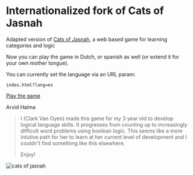 # Internationalized fork of Cats of Jasnah
Adapted version of [Cats of Jasnah](https://github.com/countable/cats-of-jasnah), a web based game for learning categories and logic

Now you can play the game in Dutch, or spanish as well (or extend it for your own mother tongue). 

You can currently set the language via an URL param:
```
index.html?lang=es
```

[Play the game](https://ahalma.github.io/cats-of-jasnah/index.html?lang=es)


Arvid Halma

> I (Clark Van Oyen) made this game for my 3 year old to develop logical language skills. It progresses from counting up to increasingly difficult word problems using boolean logic. This seems like a more intutive path for her to learn at her current level of development and I couldn't find something like this elsewhere.
>
> Enjoy!


![cats of jasnah](./cats.png)
